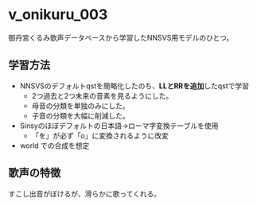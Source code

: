 # v_onikuru_003

御丹宮くるみ歌声データベースから学習したNNSVS用モデルのひとつ。

## 学習方法

- NNSVSのデフォルトqstを簡略化したのち、**LLとRRを追加**したqstで学習
  - 2つ過去と2つ未来の音素を見るようにした。
  - 母音の分類を単独のみにした。
  - 子音の分類を大幅に削減した。
- Sinsyのほぼデフォルトの日本語→ローマ字変換テーブルを使用
  - 「を」が必ず「o」に変換されるように改変
- world での合成を想定

## 歌声の特徴

すこし出音がぼけるが、滑らかに歌ってくれる。